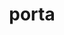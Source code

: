 ---
title: porta
meaning: gate
ch: eleven
pos: noun
stem: port
genend: ae
abbgender: f.
abbgender2: fem.
gender: feminine
declension: first
derivative: portal
f1: yes
f: yes
---
